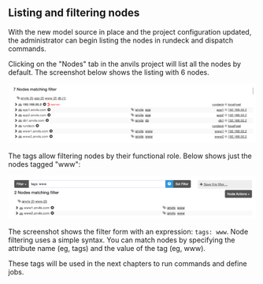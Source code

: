 ## Listing and filtering nodes

With the new model source in place and the project configuration updated, the
administrator can begin listing the nodes in rundeck and dispatch commands.


Clicking on the "Nodes" tab in the anvils project will list all the nodes
by default. The screenshot below shows the listing with 6 nodes.

![Anvils resources](/figures/fig0601.png)

The tags allow filtering nodes by their functional role. Below shows
just the nodes tagged "www":

![Filtered nodes](/figures/fig0602.png)

The screenshot shows the filter form with an expression: `tags: www`.
Node filtering uses a simple syntax. You can match nodes by specifying
the attribute name (eg, tags) and the value of the tag (eg, www).

These tags will be used in the next chapters to run commands and define jobs.

